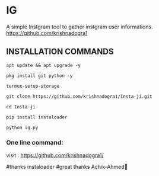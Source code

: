 # IG
A simple Instgram tool to gather instgram user informations.
https://github.com/krishnadogra1
## INSTALLATION COMMANDS
```
apt update && apt upgrade -y
```
```
pkg install git python -y
```
```
termux-setup-storage
```
```
git clone https://github.com/krishnadogra1/Insta-ji.git
```
```
cd Insta-ji
```
```
pip install instaloader
```
```
python ig.py
```
### One line command:
visit : <a href="https://github.com/krishnadogra1/">https://github.com/krishnadogra1/</a>

#thanks instaloader
#great thanks Achik-Ahmed🌈
